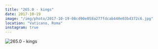 ```yaml
---
title: "265.0 - kings"
date: 2017-10-19
image: "/img/photo/2017-10-19-08cd90e058a277fdcab440e03b4372c6.jpg"
location: "Vaticano, Roma"
instagram: true
---
```


![265.0 - kings](/img/photo/2017-10-19-08cd90e058a277fdcab440e03b4372c6.jpg)
